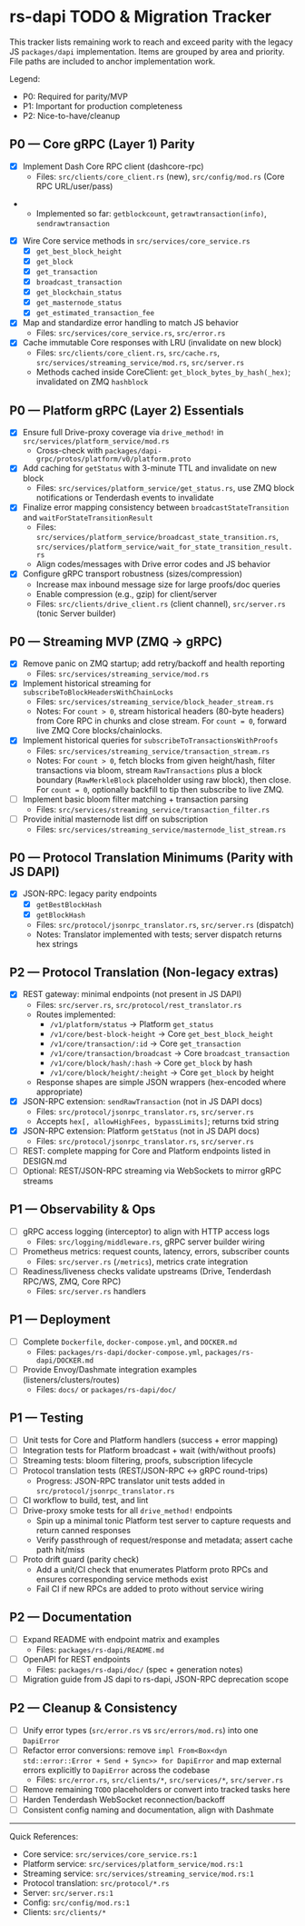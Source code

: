 # rs-dapi TODO & Migration Tracker

This tracker lists remaining work to reach and exceed parity with the legacy JS `packages/dapi` implementation. Items are grouped by area and priority. File paths are included to anchor implementation work.

Legend:
- P0: Required for parity/MVP
- P1: Important for production completeness
- P2: Nice-to-have/cleanup

## P0 — Core gRPC (Layer 1) Parity

- [x] Implement Dash Core RPC client (dashcore-rpc)
  - Files: `src/clients/core_client.rs` (new), `src/config/mod.rs` (Core RPC URL/user/pass)
-  - Implemented so far: `getblockcount`, `getrawtransaction(info)`, `sendrawtransaction`
- [x] Wire Core service methods in `src/services/core_service.rs`
  - [x] `get_best_block_height`
  - [x] `get_block`
  - [x] `get_transaction`
  - [x] `broadcast_transaction`
  - [x] `get_blockchain_status`
  - [x] `get_masternode_status`
  - [x] `get_estimated_transaction_fee`
- [x] Map and standardize error handling to match JS behavior
  - Files: `src/services/core_service.rs`, `src/error.rs`
- [x] Cache immutable Core responses with LRU (invalidate on new block)
  - Files: `src/clients/core_client.rs`, `src/cache.rs`, `src/services/streaming_service/mod.rs`, `src/server.rs`
  - Methods cached inside CoreClient: `get_block_bytes_by_hash(_hex)`; invalidated on ZMQ `hashblock`

## P0 — Platform gRPC (Layer 2) Essentials

- [x] Ensure full Drive-proxy coverage via `drive_method!` in `src/services/platform_service/mod.rs`
  - Cross-check with `packages/dapi-grpc/protos/platform/v0/platform.proto`
- [x] Add caching for `getStatus` with 3-minute TTL and invalidate on new block
  - Files: `src/services/platform_service/get_status.rs`, use ZMQ block notifications or Tenderdash events to invalidate
- [x] Finalize error mapping consistency between `broadcastStateTransition` and `waitForStateTransitionResult`
  - Files: `src/services/platform_service/broadcast_state_transition.rs`, `src/services/platform_service/wait_for_state_transition_result.rs`
  - Align codes/messages with Drive error codes and JS behavior
- [x] Configure gRPC transport robustness (sizes/compression)
  - Increase max inbound message size for large proofs/doc queries
  - Enable compression (e.g., gzip) for client/server
  - Files: `src/clients/drive_client.rs` (client channel), `src/server.rs` (tonic Server builder)

## P0 — Streaming MVP (ZMQ → gRPC)

- [x] Remove panic on ZMQ startup; add retry/backoff and health reporting
  - Files: `src/services/streaming_service/mod.rs`
- [x] Implement historical streaming for `subscribeToBlockHeadersWithChainLocks`
  - Files: `src/services/streaming_service/block_header_stream.rs`
  - Notes: For `count > 0`, stream historical headers (80-byte headers) from Core RPC in chunks and close stream. For `count = 0`, forward live ZMQ Core blocks/chainlocks.
- [x] Implement historical queries for `subscribeToTransactionsWithProofs`
  - Files: `src/services/streaming_service/transaction_stream.rs`
  - Notes: For `count > 0`, fetch blocks from given height/hash, filter transactions via bloom, stream `RawTransactions` plus a block boundary (`RawMerkleBlock` placeholder using raw block), then close. For `count = 0`, optionally backfill to tip then subscribe to live ZMQ.
- [ ] Implement basic bloom filter matching + transaction parsing
  - Files: `src/services/streaming_service/transaction_filter.rs`
- [ ] Provide initial masternode list diff on subscription
  - Files: `src/services/streaming_service/masternode_list_stream.rs`

## P0 — Protocol Translation Minimums (Parity with JS DAPI)

- [x] JSON-RPC: legacy parity endpoints
  - [x] `getBestBlockHash`
  - [x] `getBlockHash`
  - Files: `src/protocol/jsonrpc_translator.rs`, `src/server.rs` (dispatch)
  - Notes: Translator implemented with tests; server dispatch returns hex strings

## P2 — Protocol Translation (Non-legacy extras)

- [x] REST gateway: minimal endpoints (not present in JS DAPI)
  - Files: `src/server.rs`, `src/protocol/rest_translator.rs`
  - Routes implemented:
    - `/v1/platform/status` → Platform `get_status`
    - `/v1/core/best-block-height` → Core `get_best_block_height`
    - `/v1/core/transaction/:id` → Core `get_transaction`
    - `/v1/core/transaction/broadcast` → Core `broadcast_transaction`
    - `/v1/core/block/hash/:hash` → Core `get_block` by hash
    - `/v1/core/block/height/:height` → Core `get_block` by height
  - Response shapes are simple JSON wrappers (hex-encoded where appropriate)
- [x] JSON-RPC extension: `sendRawTransaction` (not in JS DAPI docs)
  - Files: `src/protocol/jsonrpc_translator.rs`, `src/server.rs`
  - Accepts `hex[, allowHighFees, bypassLimits]`; returns txid string
- [x] JSON-RPC extension: Platform `getStatus` (not in JS DAPI docs)
  - Files: `src/protocol/jsonrpc_translator.rs`, `src/server.rs`
- [ ] REST: complete mapping for Core and Platform endpoints listed in DESIGN.md
- [ ] Optional: REST/JSON-RPC streaming via WebSockets to mirror gRPC streams

## P1 — Observability & Ops

- [ ] gRPC access logging (interceptor) to align with HTTP access logs
  - Files: `src/logging/middleware.rs`, gRPC server builder wiring
- [ ] Prometheus metrics: request counts, latency, errors, subscriber counts
  - Files: `src/server.rs` (`/metrics`), metrics crate integration
- [ ] Readiness/liveness checks validate upstreams (Drive, Tenderdash RPC/WS, ZMQ, Core RPC)
  - Files: `src/server.rs` handlers

## P1 — Deployment

- [ ] Complete `Dockerfile`, `docker-compose.yml`, and `DOCKER.md`
  - Files: `packages/rs-dapi/docker-compose.yml`, `packages/rs-dapi/DOCKER.md`
- [ ] Provide Envoy/Dashmate integration examples (listeners/clusters/routes)
  - Files: `docs/` or `packages/rs-dapi/doc/`

## P1 — Testing

- [ ] Unit tests for Core and Platform handlers (success + error mapping)
- [ ] Integration tests for Platform broadcast + wait (with/without proofs)
- [ ] Streaming tests: bloom filtering, proofs, subscription lifecycle
- [ ] Protocol translation tests (REST/JSON-RPC ↔ gRPC round-trips)
  - Progress: JSON-RPC translator unit tests added in `src/protocol/jsonrpc_translator.rs`
- [ ] CI workflow to build, test, and lint
- [ ] Drive-proxy smoke tests for all `drive_method!` endpoints
  - Spin up a minimal tonic Platform test server to capture requests and return canned responses
  - Verify passthrough of request/response and metadata; assert cache path hit/miss
- [ ] Proto drift guard (parity check)
  - Add a unit/CI check that enumerates Platform proto RPCs and ensures corresponding service methods exist
  - Fail CI if new RPCs are added to proto without service wiring

## P2 — Documentation

- [ ] Expand README with endpoint matrix and examples
  - Files: `packages/rs-dapi/README.md`
- [ ] OpenAPI for REST endpoints
  - Files: `packages/rs-dapi/doc/` (spec + generation notes)
- [ ] Migration guide from JS dapi to rs-dapi, JSON-RPC deprecation scope

## P2 — Cleanup & Consistency

- [ ] Unify error types (`src/error.rs` vs `src/errors/mod.rs`) into one `DapiError`
- [ ] Refactor error conversions: remove `impl From<Box<dyn std::error::Error + Send + Sync>> for DapiError` and map external errors explicitly to `DapiError` across the codebase
  - Files: `src/error.rs`, `src/clients/*`, `src/services/*`, `src/server.rs`
- [ ] Remove remaining `TODO` placeholders or convert into tracked tasks here
- [ ] Harden Tenderdash WebSocket reconnection/backoff
- [ ] Consistent config naming and documentation, align with Dashmate

---

Quick References:
- Core service: `src/services/core_service.rs:1`
- Platform service: `src/services/platform_service/mod.rs:1`
- Streaming service: `src/services/streaming_service/mod.rs:1`
- Protocol translation: `src/protocol/*.rs`
- Server: `src/server.rs:1`
- Config: `src/config/mod.rs:1`
- Clients: `src/clients/*`
